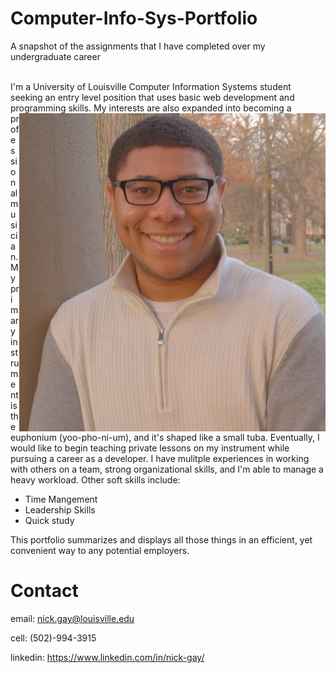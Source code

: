 # Computer-Info-Sys-Portfolio
A snapshot of the assignments that I have completed over my undergraduate career

<br>
I'm a University of Louisville Computer Information Systems student seeking an entry level position that uses basic web development and programming skills. <img align="right" src="https://github.com/NickG1216/Files/blob/master/DSC_0005-1.jpg"> My interests are also expanded into becoming a professional musician. My primary instrument is the euphonium (yoo-pho-ni-um), and it's shaped like a small tuba. Eventually, I would like to begin teaching private lessons on my instrument while pursuing a career as a developer. I have mulitple experiences in working with others on a team, strong organizational skills, and I'm able to manage a heavy workload. Other soft skills include: 

* Time Mangement
* Leadership Skills
* Quick study

This portfolio summarizes and displays all those things in an efficient, yet convenient way to any potential employers.


# Contact
email: nick.gay@louisville.edu

cell: (502)-994-3915

linkedin: https://www.linkedin.com/in/nick-gay/
